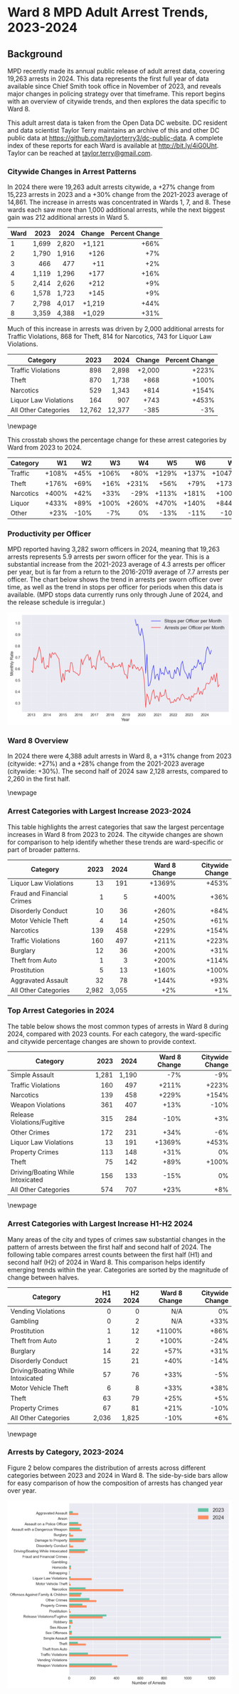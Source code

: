 # Ward 8 MPD Adult Arrest Trends, 2023-2024

## Background

MPD recently made its annual public release of adult arrest data, covering 19,263 arrests in 2024. This data represents the first full year of data available since Chief Smith took office in November of 2023, and reveals major changes in policing strategy over that timeframe. This report begins with an overview of citywide trends, and then explores the data specific to Ward 8.

This adult arrest data is taken from the Open Data DC website. DC resident and data scientist Taylor Terry maintains an archive of this and other DC public data at https://github.com/taylorterry3/dc-public-data. A complete index of these reports for each Ward is available at http://bit.ly/4iG0Uht. Taylor can be reached at taylor.terry@gmail.com.


### Citywide Changes in Arrest Patterns

In 2024 there were 19,263 adult arrests citywide, a +27% change from 15,223 arrests in 2023 and a +30% change from the 2021-2023 average of 14,861. The increase in arrests was concentrated in Wards 1, 7, and 8. These wards each saw more than 1,000 additional arrests, while the next biggest gain was 212 additional arrests in Ward 5.

| Ward | 2023 | 2024 | Change | Percent Change |
|------|------:|------:|--------:|---------------:|
| 1 | 1,699 | 2,820 | +1,121 | +66% |
| 2 | 1,790 | 1,916 | +126 | +7% |
| 3 | 466 | 477 | +11 | +2% |
| 4 | 1,119 | 1,296 | +177 | +16% |
| 5 | 2,414 | 2,626 | +212 | +9% |
| 6 | 1,578 | 1,723 | +145 | +9% |
| 7 | 2,798 | 4,017 | +1,219 | +44% |
| 8 | 3,359 | 4,388 | +1,029 | +31% |

Much of this increase in arrests was driven by 2,000 additional arrests for Traffic Violations, 868 for Theft, 814 for Narcotics, 743 for Liquor Law Violations. 

| Category | 2023 | 2024 | Change | Percent Change |
|----------|------:|------:|--------:|---------------:|
| Traffic Violations | 898 | 2,898 | +2,000 | +223% |
| Theft | 870 | 1,738 | +868 | +100% |
| Narcotics | 529 | 1,343 | +814 | +154% |
| Liquor Law Violations | 164 | 907 | +743 | +453% |
| All Other Categories | 12,762 | 12,377 | -385 | -3% |

\newpage

This crosstab shows the percentage change for these arrest categories by Ward from 2023 to 2024.

|Category| W1 | W2 | W3 | W4 | W5 | W6 | W7 | W8 |
|--------|---:|---:|---:|---:|---:|---:|---:|----:|
| Traffic | +108% | +45% | +106% | +80% | +129% | +137% | +1047% | +211% |
| Theft | +176% | +69% | +16% | +231% | +56% | +79% | +173% | +89% |
| Narcotics | +400% | +42% | +33% | -29% | +113% | +181% | +100% | +229% |
| Liquor | +433% | +89% | +100% | +260% | +470% | +140% | +844% | +1369% |
| Other | +23% | -10% | -7% | 0% | -13% | -11% | -10% | +4% |

### Productivity per Officer

MPD reported having 3,282 sworn officers in 2024, meaning that 19,263 arrests represents 5.9 arrests per sworn officer for the year. This is a substantial increase from the 2021-2023 average of 4.3 arrests per officer per year, but is far from a return to the 2016-2019 average of 7.7 arrests per officer. The chart below shows the trend in arrests per sworn officer over time, as well as the trend in stops per officer for periods when this data is available. (MPD stops data currently runs only through June of 2024, and the release schedule is irregular.)

![Arrests and Stops per Officer](citywide_officer_trends.png)

### Ward 8 Overview

In 2024 there were 4,388 adult arrests in Ward 8, a +31% change from 2023 (citywide: +27%) and a +28% change from the 2021-2023 average (citywide: +30%). The second half of 2024 saw 2,128 arrests, compared to 2,260 in the first half.



\newpage
### Arrest Categories with Largest Increase 2023-2024
This table highlights the arrest categories that saw the largest percentage increases in Ward 8 from 2023 to 2024. The citywide changes are shown for comparison to help identify whether these trends are ward-specific or part of broader patterns.

| Category | 2023 | 2024 | Ward 8 Change | Citywide Change |
|----------|------:|------:|---------:|----------------:|
| Liquor Law Violations | 13 | 191 | +1369% | +453% |
| Fraud and Financial Crimes | 1 | 5 | +400% | +36% |
| Disorderly Conduct | 10 | 36 | +260% | +84% |
| Motor Vehicle Theft | 4 | 14 | +250% | +61% |
| Narcotics | 139 | 458 | +229% | +154% |
| Traffic Violations | 160 | 497 | +211% | +223% |
| Burglary | 12 | 36 | +200% | +31% |
| Theft from Auto | 1 | 3 | +200% | +114% |
| Prostitution | 5 | 13 | +160% | +100% |
| Aggravated Assault | 32 | 78 | +144% | +93% |
| All Other Categories | 2,982 | 3,055 | +2% | +1% |
### Top Arrest Categories in 2024
The table below shows the most common types of arrests in Ward 8 during 2024, compared with 2023 counts. For each category, the ward-specific and citywide percentage changes are shown to provide context.

| Category | 2023 | 2024 | Ward 8 Change | Citywide Change |
|----------|------:|------:|---------:|----------------:|
| Simple Assault | 1,281 | 1,190 | -7% | -9% |
| Traffic Violations | 160 | 497 | +211% | +223% |
| Narcotics | 139 | 458 | +229% | +154% |
| Weapon Violations | 361 | 407 | +13% | -10% |
| Release Violations/Fugitive | 315 | 284 | -10% | +3% |
| Other Crimes | 172 | 231 | +34% | -6% |
| Liquor Law Violations | 13 | 191 | +1369% | +453% |
| Property Crimes | 113 | 148 | +31% | 0% |
| Theft | 75 | 142 | +89% | +100% |
| Driving/Boating While Intoxicated | 156 | 133 | -15% | 0% |
| All Other Categories | 574 | 707 | +23% | +8% |

\newpage
### Arrest Categories with Largest Increase H1-H2 2024
Many areas of the city and types of crimes saw substantial changes in the pattern of arrests between the first half and second half of 2024. The following table compares arrest counts between the first half (H1) and second half (H2) of 2024 in Ward 8. This comparison helps identify emerging trends within the year. Categories are sorted by the magnitude of change between halves.

| Category | H1 2024 | H2 2024 | Ward 8 Change | Citywide Change |
|----------|---------:|---------:|---------:|----------------:|
| Vending Violations | 0 | 0 | N/A | 0% |
| Gambling | 0 | 2 | N/A | +33% |
| Prostitution | 1 | 12 | +1100% | +86% |
| Theft from Auto | 1 | 2 | +100% | -24% |
| Burglary | 14 | 22 | +57% | +31% |
| Disorderly Conduct | 15 | 21 | +40% | -14% |
| Driving/Boating While Intoxicated | 57 | 76 | +33% | -5% |
| Motor Vehicle Theft | 6 | 8 | +33% | +38% |
| Theft | 63 | 79 | +25% | +5% |
| Property Crimes | 67 | 81 | +21% | -10% |
| All Other Categories | 2,036 | 1,825 | -10% | +6% |


\newpage
### Arrests by Category, 2023-2024
Figure 2 below compares the distribution of arrests across different categories between 2023 and 2024 in Ward 8. The side-by-side bars allow for easy comparison of how the composition of arrests has changed year over year.

![Arrests by category](ward_8_categories.png)
